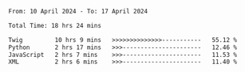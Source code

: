 <!--START_SECTION:waka-->

```txt
From: 10 April 2024 - To: 17 April 2024

Total Time: 18 hrs 24 mins

Twig         10 hrs 9 mins   >>>>>>>>>>>>>>-----------   55.12 %
Python       2 hrs 17 mins   >>>----------------------   12.46 %
JavaScript   2 hrs 7 mins    >>>----------------------   11.53 %
XML          2 hrs 6 mins    >>>----------------------   11.40 %
```

<!--END_SECTION:waka-->
